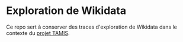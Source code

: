# Exploration de Wikidata

Ce repo sert à conserver des traces d'exploration de Wikidata dans le contexte du [projet TAMIS](https://tamis.ca/).
